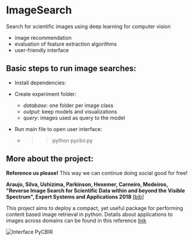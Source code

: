 # ImageSearch
Search for scientific images using deep learning for computer vision
- image recommendation
- evaluation of feature extraction algorithms
- user-friendly interface

## Basic steps to run image searches:

- Install dependencies:

- Create experiment folder:
  - *database*: one folder per image class
  - *output*: keep models and visualizations
  - *query*: images used as query to the model
  
- Run main file to open user interface:
  - >> python pycbir.py  

## More about the project:
**Reference us please!** 
This way we can continue doing social good for free!

**Araujo, Silva, Ushizima, Parkinson, Hexemer, Carneiro, Medeiros, "Reverse Image Search for Scientific Data within and beyond the Visible Spectrum", Expert Systems and Applications 2018** [[bib]](https://dblp.uni-trier.de/pers/hb/u/Ushizima:Daniela)

This project aims to deploy a compact, yet useful package for performing content based image retrieval in python. Details about applications to images across domains can be found in this reference [link](https://www.researchgate.net/publication/325554753_Reverse_image_search_for_scientific_data_within_and_beyond_the_visible_spectrum/figures?lo=1)

![Interface PyCBIR](https://www.researchgate.net/profile/Daniela_Ushizima/publication/325554753/figure/fig5/AS:645121762680833@1530820422808/pyCBIR-interface-retrieval-options-left-with-feature-extraction-searching-method.ppm)
